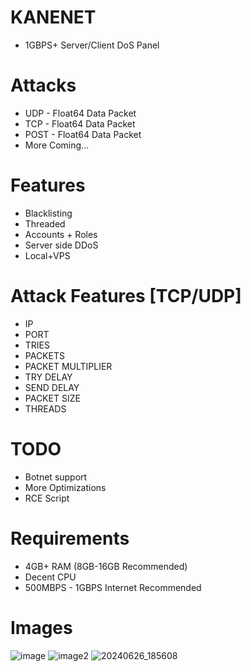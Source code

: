 # KANENET
- 1GBPS+ Server/Client DoS Panel

# Attacks
- UDP - Float64 Data Packet
- TCP - Float64 Data Packet
- POST - Float64 Data Packet
- More Coming...

# Features
- Blacklisting
- Threaded
- Accounts + Roles
- Server side DDoS
- Local+VPS

# Attack Features [TCP/UDP]
- IP
- PORT
- TRIES
- PACKETS
- PACKET MULTIPLIER
- TRY DELAY
- SEND DELAY
- PACKET SIZE
- THREADS

# TODO
- Botnet support
- More Optimizations
- RCE Script

# Requirements
- 4GB+ RAM (8GB-16GB Recommended)
- Decent CPU
- 500MBPS - 1GBPS Internet Recommended

# Images
![image](https://github.com/NextrixVFX/KANENET/assets/110208771/e289bc57-a172-444d-8c86-356c33c1b1c8)
![image2](https://github.com/NextrixVFX/KANENET/assets/110208771/e2e395ba-22da-4969-9e08-4907f9dd8303)
![20240626_185608](https://github.com/NextrixVFX/KANENET/assets/110208771/ba4ea606-cb0c-4ee3-b610-b7a10cffdcd4)
